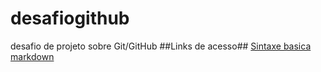 # desafiogithub
desafio de projeto sobre Git/GitHub
 ##Links de acesso##
 [Sintaxe basica markdown](https://markdown.net.br/sintaxe-basica/)

